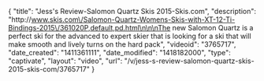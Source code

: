 {
    "title": "Jess's Review-Salomon Quartz Skis 2015-Skis.com",
    "description": "http:\/\/www.skis.com\/Salomon-Quartz-Womens-Skis-with-XT-12-Ti-Bindings-2015\/361020P,default,pd.html\n\n\nThe new Salomon Quartz is a perfect ski for the advanced to expert skier that is looking for a ski that will make smooth and lively turns on the hard pack",
    "videoid": "3765717",
    "date_created": "1411361111",
    "date_modified": "1418182000",
    "type": "captivate",
    "layout": "video",
    "url": "\/v\/jess-s-review-salomon-quartz-skis-2015-skis-com\/3765717"
}